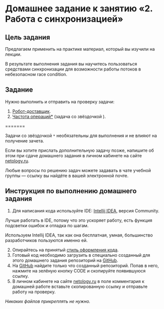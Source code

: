 # Домашнее задание к занятию «2. Работа с синхронизацией»

## Цель задания

Предлагаем применить на практике материал, который вы изучили на лекции. 

В результате выполнения задания вы научитесь пользоваться средствами синхронизации для возможности работы потоков в небезопасном race condition.

## Задание

Нужно выполнить и отправить на проверку задачи:

1. [Робот-доставщик](https://github.com/netology-code/jd-homeworks/blob/video/synchronization/task1/README.md).	
2. [Частота операций*](https://github.com/netology-code/jd-homeworks/blob/video/synchronization/task2/README.md) (задача со звёздочкой ).

=======

Задачи со звёздочкой `*` необязательны для выполнения и не влияют на получение зачета.

Если вы хотите прислать дополнительную задачу позже, напишите об этом при сдаче домашнего задания в личном кабинете на сайте [netology.ru](https://netology.ru).

Любые вопросы по решению задач можете задавать в чате учебной группы — ссылку вы найдёте в вашей электронной почте.

## Инструкция по выполнению домашнего задания

1. Для написания кода используйте IDE: [Intellij IDEA](https://www.jetbrains.com/idea/download/), версия Community.

 Лучше работать в IDE, потому что это ускоряет работу, есть функция подсветки ошибок и отладка по шагам.
 
 Используем Intellij IDEA, так как она бесплатная, умная, большинство разработчиков пользуются именно ей.

2. Опирайтесь на принятый [стиль оформления кода](https://github.com/netology-code/codestyle/blob/master/java/README.md).
3. Готовый код необходимо загрузить в специально созданный для этого домашнего задания репозиторий на [GitHub](https://github.com/).
4. На [GitHub](https://github.com/) найдите только что созданный репозиторий. Попав в него, нажмите на зелёную кнопку CODE и скопируйте появившуюся ссылку.
5. В личном кабинете на сайте [netology.ru](https://netology.ru/) в поле комментария к домашней работе вставьте скопированную ссылку и отправьте работу на проверку.

*Никаких файлов прикреплять не нужно.*
